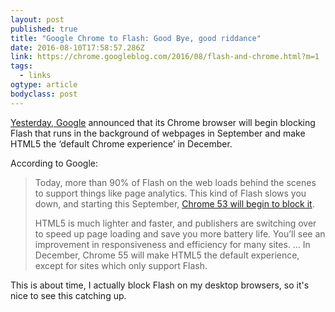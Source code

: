 ```yaml
---
layout: post 
published: true 
title: "Google Chrome to Flash: Good Bye, good riddance" 
date: 2016-08-10T17:58:57.286Z 
link: https://chrome.googleblog.com/2016/08/flash-and-chrome.html?m=1 
tags:
  - links
ogtype: article 
bodyclass: post 
---
```


[Yesterday, Google](https://chrome.googleblog.com/2016/08/flash-and-chrome.html?m=1) announced that its Chrome browser will begin blocking Flash that runs in the background of webpages in September and make HTML5 the ‘default Chrome experience’ in December. 

According to Google:

> Today, more than 90% of Flash on the web loads behind the scenes to support things like page analytics. This kind of Flash slows you down, and starting this September, [Chrome 53 will begin to block it](https://groups.google.com/a/chromium.org/forum/#!msg/chromium-dev/QL2K4yFVg_U/vj44YWOaAwAJ). 
> 
> HTML5 is much lighter and faster, and publishers are switching over to speed up page loading and save you more battery life. You’ll see an improvement in responsiveness and efficiency for many sites.
> …
> In December, Chrome 55 will make HTML5 the default experience, except for sites which only support Flash.

 This is about time, I actually block Flash on my desktop browsers, so it's nice to see this catching up.